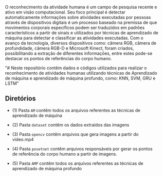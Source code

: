 O reconhecimento da atividade humana é um campo de pesquisa recente e ativo em visão computacional. Seu foco principal é detectar automaticamente informações sobre atividades executadas por pessoas através de dispositivos digitais é um processo baseado na premissa de que movimentos corporais específicos podem ser traduzidos em padrões característicos a partir de sinais e utilizados por técnicas de aprendizado de máquina para detectar e classificar as atividades executadas. Com o avanço da tecnologia, diversos dispositivos como: câmera RGB, câmera de profundidade, câmera RGB-D e Microsoft Kinect, foram criados, possibilitando a extração de diferentes informações, entre estes pode-se destacar os pontos de referências do corpo humano. 




"# Neste repositório contêm dados e códigos utilizados para realizar o reconhecimento de atividades humanas utilizando técnicas de Aprendizado de máquina e aprendizado de máquina profundo, como: KNN, SVM, GRU e LSTM" 

## Diretórios

- (1) Pasta `AM` contêm todos os arquivos referentes as técnicas de aprendizado de máquina

- (2) Pasta `dataset` contêm os dados extraídos das imagens

- (3) Pasta `opencv` contêm arquivos que gera imagens a partir do video.mp4

- (4) Pasta `posetnet` contêm arquivos responsáveis por gerar os pontos de referência do corpo humano a partir de imagens.

- (5) Pasta `AMP` contêm todos os arquivos referentes as técnicas de aprendizado de máquina profundo


